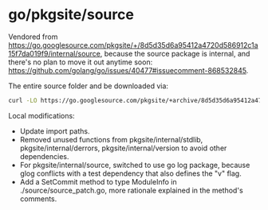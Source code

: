 # go/pkgsite/source

Vendored from <https://go.googlesource.com/pkgsite/+/8d5d35d6a95412a4720d586912c1a15f7da019f9/internal/source>,
because the source package is internal, and there's no plan to move it out anytime soon: <https://github.com/golang/go/issues/40477#issuecomment-868532845>.

The entire source folder and be downloaded via:

```bash
curl -LO https://go.googlesource.com/pkgsite/+archive/8d5d35d6a95412a4720d586912c1a15f7da019f9/internal.tar.gz
```

Local modifications:

- Update import paths.
- Removed unused functions from pkgsite/internal/stdlib, pkgsite/internal/derrors,
  pkgsite/internal/version to avoid other dependencies.
- For pkgsite/internal/source, switched to use go log package, because glog conflicts with a test
  dependency that also defines the "v" flag.
- Add a SetCommit method to type ModuleInfo in ./source/source_patch.go, more rationale explained in the method's comments.
